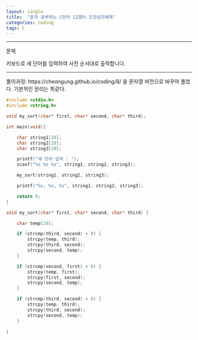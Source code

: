 ```yaml
---
layout: single
title:  "혼자 공부하는 C언어 12챕터 도전실전예제"
categories: coding
tags: C
---
```


<hr/>
문제

키보드로 세 단어를 입력하여 사전 순서대로 출력합니다.


<hr/>
 풀이과정: https://cheongung.github.io/coding/8/ 을 문자열 버전으로 바꾸어 풀었다.
 기본적인 원리는 똑같다.

```c
#include <stdio.h>
#include <string.h>

void my_sort(char* first, char* second, char* third);

int main(void){

	char string1[20];
	char string2[20];
	char string3[20];

	printf("세 단어 입력 : ");
	scanf("%s %s %s", string1, string2, string3);

	my_sort(string1, string2, string3);

	printf("%s, %s, %s", string1, string2, string3);

	return 0;
}

void my_sort(char* first, char* second, char* third) {

	char temp[20];

	if (strcmp(third, second) < 0) {
		strcpy(temp, third);
		strcpy(third, second);
		strcpy(second, temp);
	}

	if (strcmp(second, first) < 0) {
		strcpy(temp, first);
		strcpy(first, second);
		strcpy(second, temp);
	}

	if (strcmp(third, second) < 0) {
		strcpy(temp, third);
		strcpy(third, second);
		strcpy(second, temp);
	}

}
```

